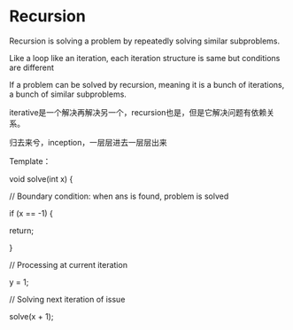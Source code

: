 # Recursion

Recursion is solving a problem by repeatedly solving similar subproblems.

Like a loop like an iteration, each iteration structure is same but conditions are different

If a problem can be solved by recursion, meaning it is a bunch of iterations, a bunch of similar subproblems.

iterative是一个解决再解决另一个，recursion也是，但是它解决问题有依赖关系。

归去来兮，inception，一层层进去一层层出来

Template：

void solve\(int x\) {

// Boundary condition: when ans is found, problem is solved

if \(x == -1\) {

return;

}

// Processing at current iteration

y = 1;

// Solving next iteration of issue

solve\(x + 1\);



